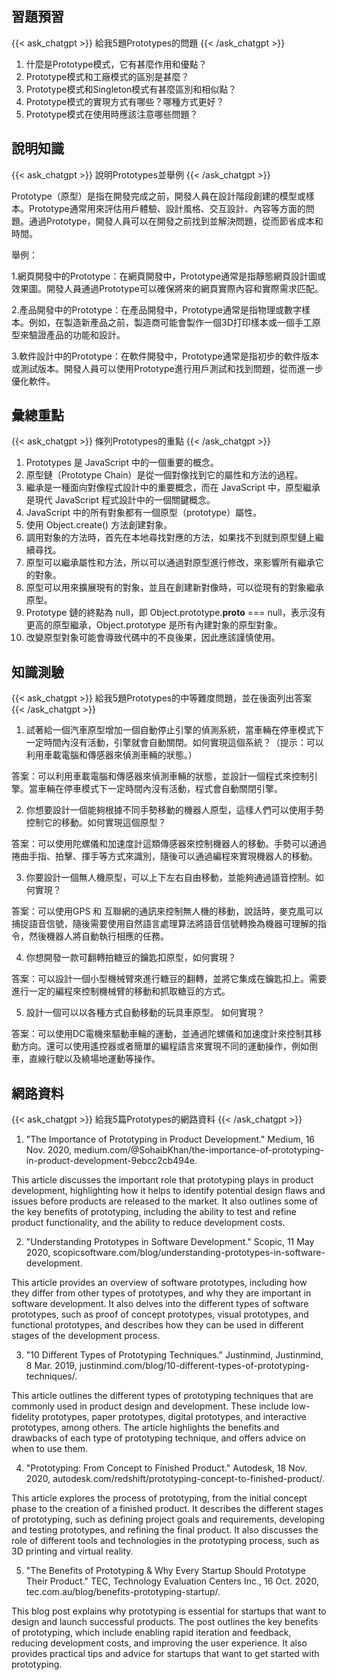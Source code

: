 ## 習題預習
{{< ask_chatgpt >}}
給我5題Prototypes的問題
{{< /ask_chatgpt >}}



1. 什麼是Prototype模式，它有甚麼作用和優點？ 
2. Prototype模式和工廠模式的區別是甚麼？
3. Prototype模式和Singleton模式有甚麼區別和相似點？
4. Prototype模式的實現方式有哪些？哪種方式更好？
5. Prototype模式在使用時應該注意哪些問題？   

## 說明知識
{{< ask_chatgpt >}}
說明Prototypes並舉例
{{< /ask_chatgpt >}}



Prototype（原型）是指在開發完成之前，開發人員在設計階段創建的模型或樣本。Prototype通常用來評估用戶體驗、設計風格、交互設計、內容等方面的問題。通過Prototype，開發人員可以在開發之前找到並解決問題，從而節省成本和時間。

舉例：

1.網頁開發中的Prototype：在網頁開發中，Prototype通常是指靜態網頁設計圖或效果圖。開發人員通過Prototype可以確保將來的網頁實際內容和實際需求匹配。

2.產品開發中的Prototype：在產品開發中，Prototype通常是指物理或數字樣本。例如，在製造新產品之前，製造商可能會製作一個3D打印樣本或一個手工原型來驗證產品的功能和設計。

3.軟件設計中的Prototype：在軟件開發中，Prototype通常是指初步的軟件版本或測試版本。開發人員可以使用Prototype進行用戶測試和找到問題，從而進一步優化軟件。   

## 彙總重點
{{< ask_chatgpt >}}
條列Prototypes的重點
{{< /ask_chatgpt >}}



1. Prototypes 是 JavaScript 中的一個重要的概念。
2. 原型鏈（Prototype Chain）是從一個對像找到它的屬性和方法的過程。
3. 繼承是一種面向對像程式設計中的重要概念，而在 JavaScript 中，原型繼承是現代 JavaScript 程式設計中的一個關鍵概念。
4. JavaScript 中的所有對象都有一個原型（prototype）屬性。
5. 使用 Object.create() 方法創建對象。
6. 調用對象的方法時，首先在本地尋找對應的方法，如果找不到就到原型鏈上繼續尋找。
7. 原型可以繼承屬性和方法，所以可以通過對原型進行修改，來影響所有繼承它的對象。
8. 原型可以用來擴展現有的對象，並且在創建新對像時，可以從現有的對象繼承原型。
9. Prototype 鏈的終點為 null，即 Object.prototype.__proto__ === null，表示沒有更高的原型繼承，Object.prototype 是所有內建對象的原型對象。
10. 改變原型對象可能會導致代碼中的不良後果，因此應該謹慎使用。   

## 知識測驗
{{< ask_chatgpt >}}
給我5題Prototypes的中等難度問題，並在後面列出答案
{{< /ask_chatgpt >}}



1. 試著給一個汽車原型增加一個自動停止引擎的偵測系統，當車輛在停車模式下一定時間內沒有活動，引擎就會自動關閉。如何實現這個系統？（提示：可以利用車載電腦和傳感器來偵測車輛的狀態。）

答案：可以利用車載電腦和傳感器來偵測車輛的狀態，並設計一個程式來控制引擎。當車輛在停車模式下一定時間內沒有活動，程式會自動關閉引擎。

2. 你想要設計一個能夠根據不同手勢移動的機器人原型，這樣人們可以使用手勢控制它的移動。如何實現這個原型？

答案：可以使用陀螺儀和加速度計這類傳感器來控制機器人的移動。手勢可以通過捲曲手指、拍擊、揮手等方式來識別，隨後可以通過編程來實現機器人的移動。

3. 你要設計一個無人機原型，可以上下左右自由移動，並能夠通過語音控制。如何實現？

答案：可以使用GPS 和 互聯網的通訊來控制無人機的移動，說話時，麥克風可以捕捉語音信號，隨後需要使用自然語言處理算法將語音信號轉換為機器可理解的指令，然後機器人將自動執行相應的任務。

4. 你想開發一款可翻轉拍糖豆的鑰匙扣原型，如何實現？

答案：可以設計一個小型機械臂來進行糖豆的翻轉，並將它集成在鑰匙扣上。需要進行一定的編程來控制機械臂的移動和抓取糖豆的方式。

5. 設計一個可以以各種方式自動移動的玩具車原型。 如何實現？

答案：可以使用DC電機來驅動車輪的運動，並通過陀螺儀和加速度計來控制其移動方向。還可以使用遙控器或者簡單的編程語言來實現不同的運動操作，例如倒車，直線行駛以及繞場地運動等操作。   

## 網路資料
{{< ask_chatgpt >}}
給我5篇Prototypes的網路資料
{{< /ask_chatgpt >}}



1. "The Importance of Prototyping in Product Development." Medium, 16 Nov. 2020, medium.com/@SohaibKhan/the-importance-of-prototyping-in-product-development-9ebcc2cb494e.

This article discusses the important role that prototyping plays in product development, highlighting how it helps to identify potential design flaws and issues before products are released to the market. It also outlines some of the key benefits of prototyping, including the ability to test and refine product functionality, and the ability to reduce development costs.

2. "Understanding Prototypes in Software Development." Scopic, 11 May 2020, scopicsoftware.com/blog/understanding-prototypes-in-software-development.

This article provides an overview of software prototypes, including how they differ from other types of prototypes, and why they are important in software development. It also delves into the different types of software prototypes, such as proof of concept prototypes, visual prototypes, and functional prototypes, and describes how they can be used in different stages of the development process.

3. "10 Different Types of Prototyping Techniques." Justinmind, Justinmind, 8 Mar. 2019, justinmind.com/blog/10-different-types-of-prototyping-techniques/.

This article outlines the different types of prototyping techniques that are commonly used in product design and development. These include low-fidelity prototypes, paper prototypes, digital prototypes, and interactive prototypes, among others. The article highlights the benefits and drawbacks of each type of prototyping technique, and offers advice on when to use them.

4. "Prototyping: From Concept to Finished Product." Autodesk, 18 Nov. 2020, autodesk.com/redshift/prototyping-concept-to-finished-product/.

This article explores the process of prototyping, from the initial concept phase to the creation of a finished product. It describes the different stages of prototyping, such as defining project goals and requirements, developing and testing prototypes, and refining the final product. It also discusses the role of different tools and technologies in the prototyping process, such as 3D printing and virtual reality.

5. "The Benefits of Prototyping & Why Every Startup Should Prototype Their Product." TEC, Technology Evaluation Centers Inc., 16 Oct. 2020, tec.com.au/blog/benefits-prototyping-startup/.

This blog post explains why prototyping is essential for startups that want to design and launch successful products. The post outlines the key benefits of prototyping, which include enabling rapid iteration and feedback, reducing development costs, and improving the user experience. It also provides practical tips and advice for startups that want to get started with prototyping.   

